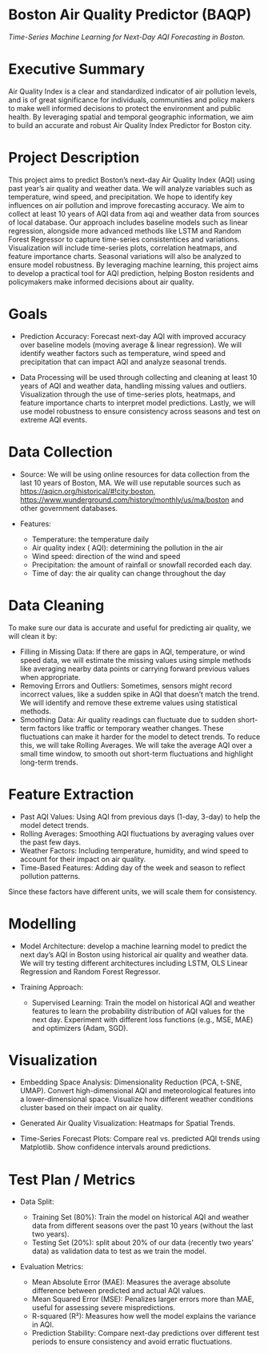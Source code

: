 # Boston Air Quality Predictor (BAQP)
 _Time-Series Machine Learning for Next-Day AQI Forecasting in Boston._
# Executive Summary
Air Quality Index is a clear and standardized indicator of air pollution levels, and is of great significance for individuals, communities and policy makers to make well informed decisions to protect the environment and public health. By leveraging spatial and temporal geographic information, we aim to build an accurate and robust Air Quality Index Predictor for Boston city.


# Project Description
This project aims to predict Boston’s next-day Air Quality Index (AQI) using past year’s air quality and weather data. We will analyze variables such as temperature, wind speed, and precipitation. We hope to identify key influences on air pollution and improve forecasting accuracy. We aim to collect at least 10 years of AQI data from aqi and weather data from sources of local database. Our approach includes baseline models such as linear regression, alongside more advanced methods like LSTM and Random Forest Regressor to capture time-series consistentices and variations. Visualization will include time-series plots, correlation heatmaps, and feature importance charts. Seasonal variations will also be analyzed to ensure model robustness.
By leveraging machine learning, this project aims to develop a practical tool for AQI prediction, helping Boston residents and policymakers make informed decisions about air quality.


# Goals
- Prediction Accuracy: Forecast next-day AQI with improved accuracy over baseline models (moving average & linear regression). We will identify weather factors such as temperature, wind speed and precipitation that can impact AQI and analyze seasonal trends.

- Data Processing will be used through collecting and cleaning at least 10 years of AQI and weather data, handling missing values and outliers. Visualization through the use of time-series plots, heatmaps, and feature importance charts to interpret model predictions. Lastly, we will use model robustness to ensure consistency across seasons and test on extreme AQI events.



# Data Collection 
- Source: 
We will be using online resources for data collection from the last 10 years of Boston, MA. We will use reputable sources such as https://aqicn.org/historical/#!city:boston, https://www.wunderground.com/history/monthly/us/ma/boston and other government databases. 

- Features:
  - Temperature: the temperature daily
  - Air quality index ( AQI): determining the pollution in the air 
  - Wind speed: direction of the wind and speed
  - Precipitation: the amount of rainfall or snowfall recorded each day.
  - Time of day: the air quality can change throughout the day 


# Data Cleaning
To make sure our data is accurate and useful for predicting air quality, we will clean it by:

- Filling in Missing Data: If there are gaps in AQI, temperature, or wind speed data, we will estimate the missing values using simple methods like averaging nearby data points or carrying forward previous values when appropriate.
- Removing Errors and Outliers: Sometimes, sensors might record incorrect values, like a sudden spike in AQI that doesn’t match the trend. We will identify and remove these extreme values using statistical methods.
- Smoothing Data: Air quality readings can fluctuate due to sudden short-term factors like traffic or temporary weather changes. These fluctuations can make it harder for the model to detect trends. To reduce this, we will take Rolling Averages. We will take the average AQI over a small time window, to smooth out short-term fluctuations and highlight long-term trends.

# Feature Extraction
- Past AQI Values: Using AQI from previous days (1-day, 3-day) to help the model detect trends.
- Rolling Averages: Smoothing AQI fluctuations by averaging values over the past few days.
- Weather Factors: Including temperature, humidity, and wind speed to account for their impact on air quality.
- Time-Based Features: Adding day of the week and season to reflect pollution patterns.

Since these factors have different units, we will scale them for consistency.

# Modelling
- Model Architecture: develop a machine learning model to predict the next day’s AQI in Boston using historical air quality and weather data. We will try testing different architectures including LSTM, OLS Linear Regression and Random Forest Regressor.

- Training Approach: 
  - Supervised Learning: Train the model on historical AQI and weather features to learn the probability distribution of AQI values for the next day. Experiment with different loss functions (e.g., MSE, MAE) and optimizers (Adam, SGD).


# Visualization
- Embedding Space Analysis: 
Dimensionality Reduction (PCA, t-SNE, UMAP). Convert high-dimensional AQI and meteorological features into a lower-dimensional space. Visualize how different weather conditions cluster based on their impact on air quality.

- Generated Air Quality Visualization: Heatmaps for Spatial Trends. 

- Time-Series Forecast Plots: Compare real vs. predicted AQI trends using Matplotlib. Show confidence intervals around predictions.


# Test Plan / Metrics
- Data Split:
  - Training Set (80%): Train the model on historical AQI and weather data from different seasons over the past 10 years (without the last two years).
  - Testing Set (20%): split about 20% of our data (recently two years' data) as validation data to test as we train the model.

- Evaluation Metrics:
  - Mean Absolute Error (MAE): Measures the average absolute difference between predicted and actual AQI values.
  - Mean Squared Error (MSE): Penalizes larger errors more than MAE, useful for assessing severe mispredictions.
  - R-squared (R²): Measures how well the model explains the variance in AQI.
  - Prediction Stability: Compare next-day predictions over different test periods to ensure consistency and avoid erratic fluctuations.
